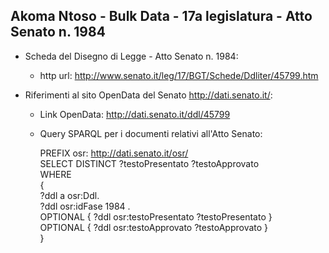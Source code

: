 ## Akoma Ntoso - Bulk Data - 17a legislatura - Atto Senato n. 1984 ##

* Scheda del Disegno di Legge - Atto Senato n. 1984:
	* http url: http://www.senato.it/leg/17/BGT/Schede/Ddliter/45799.htm

* Riferimenti al sito OpenData del Senato http://dati.senato.it/:
	* Link OpenData: http://dati.senato.it/ddl/45799
	* Query SPARQL per i documenti relativi all'Atto Senato:

        PREFIX osr: <http://dati.senato.it/osr/>  
		SELECT DISTINCT ?testoPresentato ?testoApprovato  
		WHERE  
		{  
		    ?ddl a osr:Ddl.  
		    ?ddl osr:idFase 1984 .  
		    OPTIONAL { ?ddl osr:testoPresentato ?testoPresentato }  
		    OPTIONAL { ?ddl osr:testoApprovato ?testoApprovato }  
		}
		